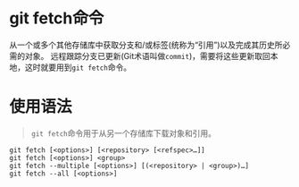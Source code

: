 # git fetch命令
从一个或多个其他存储库中获取分支和/或标签(统称为“引用”)以及完成其历史所必需的对象。 远程跟踪分支已更新(Git术语叫做````commit````)，需要将这些更新取回本地，这时就要用到````git fetch````命令。

# 使用语法
>````git fetch````命令用于从另一个存储库下载对象和引用。
```
git fetch [<options>] [<repository> [<refspec>…]]
git fetch [<options>] <group>
git fetch --multiple [<options>] [(<repository> | <group>)…]
git fetch --all [<options>]
```
